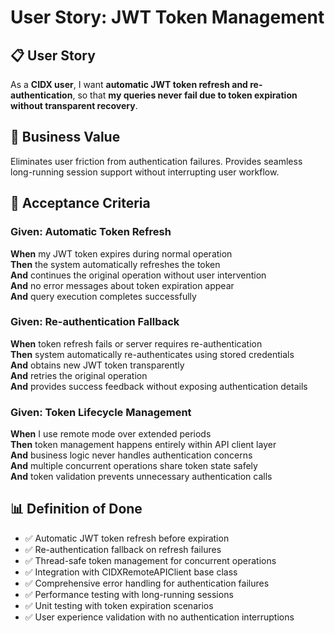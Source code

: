 # User Story: JWT Token Management

## 📋 **User Story**

As a **CIDX user**, I want **automatic JWT token refresh and re-authentication**, so that **my queries never fail due to token expiration without transparent recovery**.

## 🎯 **Business Value**

Eliminates user friction from authentication failures. Provides seamless long-running session support without interrupting user workflow.

## 📝 **Acceptance Criteria**

### Given: Automatic Token Refresh
**When** my JWT token expires during normal operation  
**Then** the system automatically refreshes the token  
**And** continues the original operation without user intervention  
**And** no error messages about token expiration appear  
**And** query execution completes successfully  

### Given: Re-authentication Fallback
**When** token refresh fails or server requires re-authentication  
**Then** system automatically re-authenticates using stored credentials  
**And** obtains new JWT token transparently  
**And** retries the original operation  
**And** provides success feedback without exposing authentication details  

### Given: Token Lifecycle Management
**When** I use remote mode over extended periods  
**Then** token management happens entirely within API client layer  
**And** business logic never handles authentication concerns  
**And** multiple concurrent operations share token state safely  
**And** token validation prevents unnecessary authentication calls  

## 📊 **Definition of Done**

- ✅ Automatic JWT token refresh before expiration
- ✅ Re-authentication fallback on refresh failures
- ✅ Thread-safe token management for concurrent operations
- ✅ Integration with CIDXRemoteAPIClient base class
- ✅ Comprehensive error handling for authentication failures
- ✅ Performance testing with long-running sessions
- ✅ Unit testing with token expiration scenarios
- ✅ User experience validation with no authentication interruptions